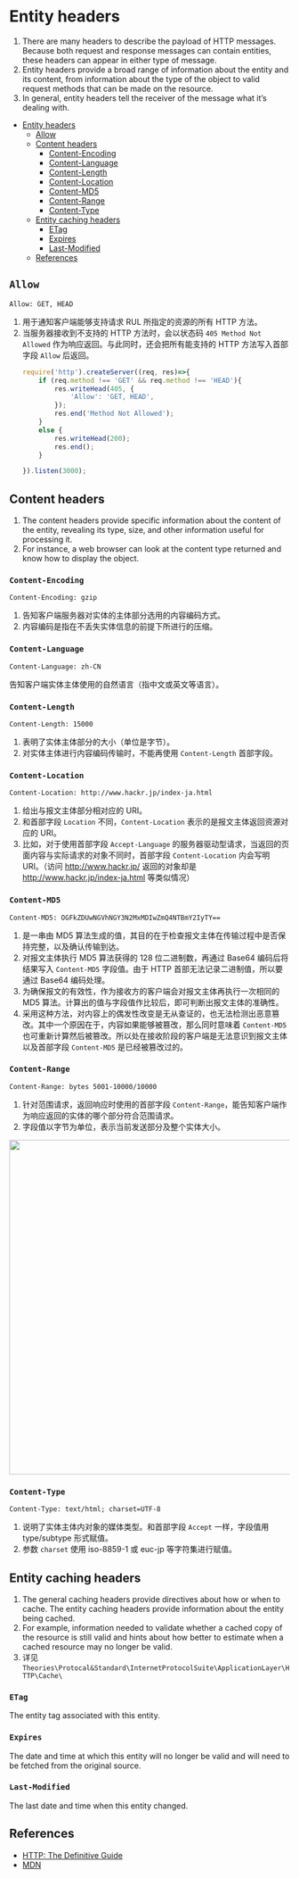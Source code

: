 # Entity headers

1. There are many headers to describe the payload of HTTP messages. Because both request and response messages can contain entities, these headers can appear in either type of message.
2. Entity headers provide a broad range of information about the entity and its content, from information about the type of the object to valid request methods that can be made on the resource. 
3. In general, entity headers tell the receiver of the message what it’s dealing with. 


<!-- TOC -->

- [Entity headers](#entity-headers)
    - [Allow](#allow)
    - [Content headers](#content-headers)
        - [Content-Encoding](#content-encoding)
        - [Content-Language](#content-language)
        - [Content-Length](#content-length)
        - [Content-Location](#content-location)
        - [Content-MD5](#content-md5)
        - [Content-Range](#content-range)
        - [Content-Type](#content-type)
    - [Entity caching headers](#entity-caching-headers)
        - [ETag](#etag)
        - [Expires](#expires)
        - [Last-Modified](#last-modified)
    - [References](#references)

<!-- /TOC -->


## `Allow`
```
Allow: GET, HEAD
```
1. 用于通知客户端能够支持请求 RUL 所指定的资源的所有 HTTP 方法。
2. 当服务器接收到不支持的 HTTP 方法时，会以状态码 `405 Method Not Allowed` 作为响应返回。与此同时，还会把所有能支持的 HTTP 方法写入首部字段 `Allow` 后返回。
    ```js
    require('http').createServer((req, res)=>{
        if (req.method !== 'GET' && req.method !== 'HEAD'){
            res.writeHead(405, {
                'Allow': 'GET, HEAD',
            });
            res.end('Method Not Allowed');
        }
        else {
            res.writeHead(200);
            res.end();
        }

    }).listen(3000);
    ```


## Content headers
1. The content headers provide specific information about the content of the entity, revealing its type, size, and other information useful for processing it. 
2. For instance, a web browser can look at the content type returned and know how to display the object.

### `Content-Encoding`
```
Content-Encoding: gzip
```
1. 告知客户端服务器对实体的主体部分选用的内容编码方式。
2. 内容编码是指在不丢失实体信息的前提下所进行的压缩。

### `Content-Language`
```
Content-Language: zh-CN
```
告知客户端实体主体使用的自然语言（指中文或英文等语言）。


### `Content-Length`
```
Content-Length: 15000
```
1. 表明了实体主体部分的大小（单位是字节）。
2. 对实体主体进行内容编码传输时，不能再使用 `Content-Length` 首部字段。


### `Content-Location`
```
Content-Location: http://www.hackr.jp/index-ja.html
```
1. 给出与报文主体部分相对应的 URI。
2. 和首部字段 `Location` 不同，`Content-Location` 表示的是报文主体返回资源对应的 URI。
3. 比如，对于使用首部字段 `Accept-Language` 的服务器驱动型请求，当返回的页面内容与实际请求的对象不同时，首部字段 `Content-Location` 内会写明 URI。（访问 http://www.hackr.jp/ 返回的对象却是 http://www.hackr.jp/index-ja.html 等类似情况）

### `Content-MD5`
```
Content-MD5: OGFkZDUwNGVhNGY3N2MxMDIwZmQ4NTBmY2IyTY==
```
1. 是一串由 MD5 算法生成的值，其目的在于检查报文主体在传输过程中是否保持完整，以及确认传输到达。
2. 对报文主体执行 MD5 算法获得的 128 位二进制数，再通过 Base64 编码后将结果写入 `Content-MD5` 字段值。由于 HTTP 首部无法记录二进制值，所以要通过 Base64 编码处理。
3. 为确保报文的有效性，作为接收方的客户端会对报文主体再执行一次相同的 MD5 算法。计算出的值与字段值作比较后，即可判断出报文主体的准确性。
4. 采用这种方法，对内容上的偶发性改变是无从查证的，也无法检测出恶意篡改。其中一个原因在于，内容如果能够被篡改，那么同时意味着 `Content-MD5` 也可重新计算然后被篡改。所以处在接收阶段的客户端是无法意识到报文主体以及首部字段 `Content-MD5` 是已经被篡改过的。

### `Content-Range`
```
Content-Range: bytes 5001-10000/10000
```
1. 针对范围请求，返回响应时使用的首部字段 `Content-Range`，能告知客户端作为响应返回的实体的哪个部分符合范围请求。
2. 字段值以字节为单位，表示当前发送部分及整个实体大小。

<img src="./images/ContentRange.png" width="600" style="display: block; margin: 5px 0 10px 0;" />

### `Content-Type`
```
Content-Type: text/html; charset=UTF-8
```
1. 说明了实体主体内对象的媒体类型。和首部字段 `Accept` 一样，字段值用 type/subtype 形式赋值。
2. 参数 `charset` 使用 iso-8859-1 或 euc-jp 等字符集进行赋值。


## Entity caching headers
1. The general caching headers provide directives about how or when to cache. The entity caching headers provide information about the entity being cached.
2. For example, information needed to validate whether a cached copy of the resource is still valid and hints about how better to estimate when a cached resource may no longer be valid.
3. 详见 `Theories\Protocal&Standard\InternetProtocolSuite\ApplicationLayer\HTTP\Cache\`

### `ETag` 
The entity tag associated with this entity.

### `Expires` 
The date and time at which this entity will no longer be valid and will need to be fetched from the original source.

### `Last-Modified` 
The last date and time when this entity changed.


## References
* [HTTP: The Definitive Guide](https://book.douban.com/subject/1440226/)
* [MDN](https://developer.mozilla.org/en-US/docs/Web/HTTP/Headers)
